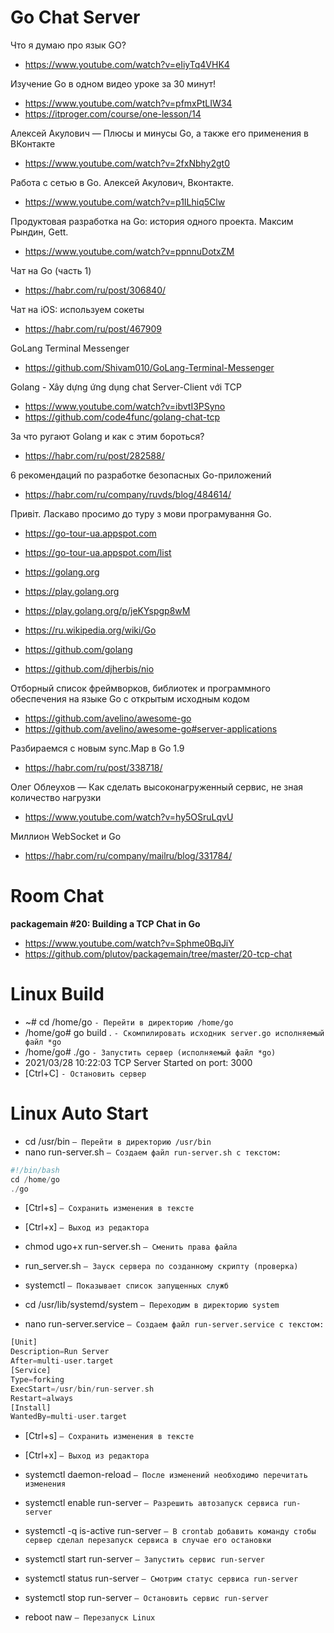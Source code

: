 # Go Chat Server

Что я думаю про язык GO?
- https://www.youtube.com/watch?v=eIiyTq4VHK4

Изучение Go в одном видео уроке за 30 минут!
- https://www.youtube.com/watch?v=pfmxPtLIW34
- https://itproger.com/course/one-lesson/14

Алексей Акулович — Плюсы и минусы Go, а также его применения в ВКонтакте
- https://www.youtube.com/watch?v=2fxNbhy2gt0

Работа с сетью в Go. Алексей Акулович, Вконтакте.
- https://www.youtube.com/watch?v=p1ILhiq5Clw

Продуктовая разработка на Go: история одного проекта. Максим Рындин, Gett.
- https://www.youtube.com/watch?v=ppnnuDotxZM

Чат на Go (часть 1)
- https://habr.com/ru/post/306840/

Чат на iOS: используем сокеты
- https://habr.com/ru/post/467909

GoLang Terminal Messenger
- https://github.com/Shivam010/GoLang-Terminal-Messenger

Golang - Xây dựng ứng dụng chat Server-Client với TCP
- https://www.youtube.com/watch?v=ibvtI3PSyno
- https://github.com/code4func/golang-chat-tcp

За что ругают Golang и как с этим бороться?
- https://habr.com/ru/post/282588/

6 рекомендаций по разработке безопасных Go-приложений
- https://habr.com/ru/company/ruvds/blog/484614/

Привіт. Ласкаво просимо до туру з мови програмування Go.
- https://go-tour-ua.appspot.com
- https://go-tour-ua.appspot.com/list

- https://golang.org
- https://play.golang.org
- https://play.golang.org/p/jeKYspgp8wM
- https://ru.wikipedia.org/wiki/Go
- https://github.com/golang
- https://github.com/djherbis/nio

Отборный список фреймворков, библиотек и программного обеспечения на языке Go с открытым исходным кодом
- https://github.com/avelino/awesome-go
- https://github.com/avelino/awesome-go#server-applications

Разбираемся с новым sync.Map в Go 1.9
- https://habr.com/ru/post/338718/

Олег Облеухов — Как сделать высоконагруженный сервис, не зная количество нагрузки
- https://www.youtube.com/watch?v=hy5OSruLqvU

Миллион WebSocket и Go
- https://habr.com/ru/company/mailru/blog/331784/

# Room Chat
**packagemain #20: Building a TCP Chat in Go**
- https://www.youtube.com/watch?v=Sphme0BqJiY
- https://github.com/plutov/packagemain/tree/master/20-tcp-chat

# Linux Build
- ~# cd /home/go        `- Перейти в директорию /home/go`
- /home/go# go build .  `- Скомпилировать исходник server.go исполняемый файл *go`
- /home/go# ./go        `- Запустить сервер (исполняемый файл *go)`
- 2021/03/28 10:22:03 TCP Server Started on port: 3000
- [Ctrl+C]              `- Остановить сервер`

# Linux Auto Start
- cd /usr/bin 		    `– Перейти в директорию /usr/bin`
- nano run-server.sh 	`– Создаем файл run-server.sh с текстом:`
```php
#!/bin/bash
cd /home/go
./go
```
- [Ctrl+s] 		`– Сохранить изменения в тексте`
- [Ctrl+x] 		`– Выход из редактора`

- chmod ugo+x run-server.sh 	`– Сменить права файла`
- run_server.sh			          `– Зауск сервера по созданному скрипту (проверка)`

- systemctl			              `– Показывает список запущенных служб`
- cd /usr/lib/systemd/system	`– Переходим в директорию system`
- nano run-server.service	    `– Создаем файл run-server.service с текстом:`
```php
[Unit]
Description=Run Server
After=multi-user.target
[Service]
Type=forking
ExecStart=/usr/bin/run-server.sh
Restart=always
[Install]
WantedBy=multi-user.target
```
- [Ctrl+s] 			`– Сохранить изменения в тексте`
- [Ctrl+x] 			`– Выход из редактора`

- systemctl daemon-reload	    `– После изменений необходимо перечитать изменения`
- systemctl enable run-server	`– Разрешить автозапуск сервиса run-server`
- systemctl -q is-active run-server	`– В crontab добавить команду стобы сервер сделал перезапуск сервиса в случае его остановки`
- systemctl start run-server		`– Запустить сервис run-server`
- systemctl status run-server		`– Cмотрим статус сервиса run-server`
- systemctl stop run-server		  `– Остановить сервис run-server`
- reboot naw				            `– Перезапуск Linux`
